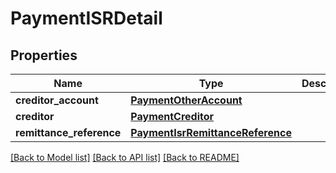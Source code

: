# PaymentISRDetail

## Properties
Name | Type | Description | Notes
------------ | ------------- | ------------- | -------------
**creditor_account** | [**PaymentOtherAccount**](PaymentOtherAccount.md) |  | [optional] 
**creditor** | [**PaymentCreditor**](PaymentCreditor.md) |  | [optional] 
**remittance_reference** | [**PaymentIsrRemittanceReference**](PaymentIsrRemittanceReference.md) |  | [optional] 

[[Back to Model list]](../README.md#documentation-for-models) [[Back to API list]](../README.md#documentation-for-api-endpoints) [[Back to README]](../README.md)


